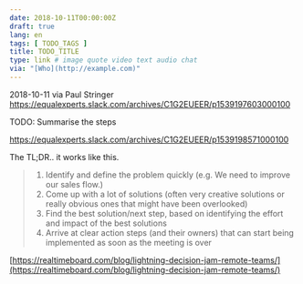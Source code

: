 ```yaml
---
date: 2018-10-11T00:00:00Z
draft: true
lang: en
tags: [ TODO_TAGS ]
title: TODO_TITLE
type: link # image quote video text audio chat
via: "[Who](http://example.com)"
---
```



2018-10-11 via Paul Stringer
https://equalexperts.slack.com/archives/C1G2EUEER/p1539197603000100

TODO: Summarise the steps

https://equalexperts.slack.com/archives/C1G2EUEER/p1539198571000100

The TL;DR.. it works like this.

>1. Identify and define the problem quickly (e.g. We need to improve our sales flow.)
>2. Come up with a lot of solutions (often very creative solutions or really obvious ones that might have been overlooked)
>3. Find the best solution/next step, based on identifying the effort and impact of the best solutions
>4. Arrive at clear action steps (and their owners) that can start being implemented as soon as the meeting is over

[https://realtimeboard.com/blog/lightning-decision-jam-remote-teams/](https://realtimeboard.com/blog/lightning-decision-jam-remote-teams/)

